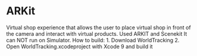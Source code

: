 # ARKit
Virtual shop experience that allows the user to place virtual shop in front of the camera and interact with virtual products. Used ARKIT and Scenekit
It can NOT run on Simulator.
How to build:
	1.	Download WorldTracking
	2.	Open WorldTracking.xcodeproject with Xcode 9 and build it
